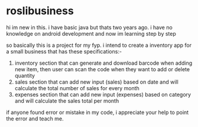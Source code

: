 # roslibusiness

hi im new in this. i have basic java but thats two years ago. i have no knowledge on android development and now im learning step by step

so basically this is a project for my fyp. i intend to create a inventory app for a small business that has these specifications:-

1) inventory section that can generate and download barcode when adding new item, then user can scan the code when they want to add or delete quantity
2) sales section that can add new input (sales) based on date and will calculate the total number of sales for every month
3) expenses section that can add new input (expenses) based on category and will calculate the sales total per month

if anyone found error or mistake in my code, i appreciate your help to point the error and teach me.
